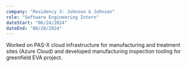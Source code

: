 ```yaml
---
company: "Residency 3: Johnson & Johnson"
role: "Software Engineering Intern"
dateStart: "06/24/2024"
dateEnd: "08/28/2024"
---
```


Worked on PAS-X cloud infrastructure for manufacturing and treatment sites (Azure Cloud) and developed manufacturing inspection tooling for greenfield EVA project.
